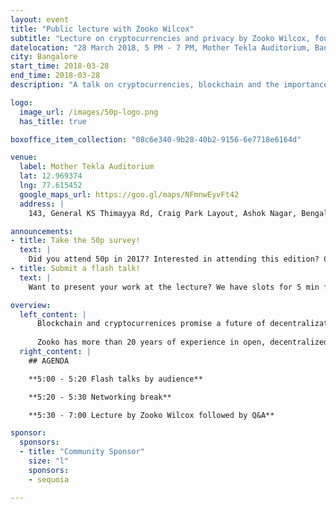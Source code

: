 ```yaml
---
layout: event
title: "Public lecture with Zooko Wilcox"
subtitle: "Lecture on cryptocurrencies and privacy by Zooko Wilcox, founder of Zcash."
datelocation: "28 March 2018, 5 PM - 7 PM, Mother Tekla Auditorium, Bangalore"
city: Bangalore
start_time: 2018-03-28
end_time: 2018-03-28
description: "A talk on cryptocurrencies, blockchain and the importance of privacy."

logo:
  image_url: /images/50p-logo.png
  has_title: true

boxoffice_item_collection: "08c6e340-9b28-40b2-9156-6e7718e6164d"

venue:
  label: Mother Tekla Auditorium
  lat: 12.969374
  lng: 77.615452
  google_maps_url: https://goo.gl/maps/NFmnwEyvFt42
  address: |
    143, General KS Thimayya Rd, Craig Park Layout, Ashok Nagar, Bengaluru, Karnataka 560025

announcements:
- title: Take the 50p survey!
  text: |
    Did you attend 50p in 2017? Interested in attending this edition? Confused by all the payments conferences? [Help improve 50p](https://goo.gl/forms/rYcnQGvvFVXvHeTx1)
- title: Submit a flash talk!
  text: |
    Want to present your work at the lecture? We have slots for 5 min flash talks at the event. Flash talks need to be technical and cannot contain any marketing or hiring pitches. [Submit here](https://goo.gl/forms/2h7UvbHBYLNnDHq82)

overview:
  left_content: |
      Blockchain and cryptocurrenices promise a future of decentralization, but privacy remains a question. Popular cryptocurrencies are not as secure or private as you think. Come, learn about the importance of privacy and decentralisation of cryptocurrencies, and on the journey of Zcash.
      
      Zooko has more than 20 years of experience in open, decentralized systems, cryptography and information security, and startups. He is recognized for his work on DigiCash, Mojo Nation, ZRTP, “Zooko's Triangle”, Tahoe-LAFS, BLAKE2, and SPHINCS. He is also the Founder of Least Authority. He sometimes blogs about health science. He tweets a lot.
  right_content: |
    ## AGENDA

    **5:00 - 5:20 Flash talks by audience**

    **5:20 - 5:30 Networking break**

    **5:30 - 7:00 Lecture by Zooko Wilcox followed by Q&A**

sponsor:
  sponsors:
  - title: "Community Sponsor"
    size: "l"
    sponsors:
    - sequoia

---
```

